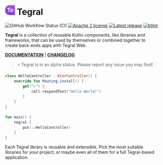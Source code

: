 # <img src="assets/tegral_logo_v2.png" alt="Tegral logo" width=32> Tegral

![GitHub Workflow Status (CI)](https://img.shields.io/github/actions/workflow/status/utybo/Tegral/ci.yaml?label=CI&logo=github&style=for-the-badge) [![Apache 2 license](https://img.shields.io/badge/License-Apache%202-lightgray?style=for-the-badge)](LICENSE) [![Latest release](https://img.shields.io/github/v/release/utybo/Tegral?color=purple&include_prereleases&label=Latest%20release&style=for-the-badge)](https://github.com/EpiLink/EpiLink/releases) [![ktlint](https://img.shields.io/badge/code%20style-%E2%9D%A4-FF4081.svg?style=for-the-badge)](https://ktlint.github.io/)

**Tegral** is a collection of reusable Kotlin components, like libraries and frameworks, that can be used by themselves or combined together to create back-ends apps with Tegral Web.

[**DOCUMENTATION**](https://tegral.zoroark.guru) | [**CHANGELOG**](CHANGELOG.md)

> ⚡ Tegral is in an alpha status. Please report any issue you may find!

```kotlin
class HelloController : KtorController() {
    override fun Routing.install() {
        get("/") {
            call.respondText("Hello World!")
        }
    }
}

fun main() {
    tegral {
        put(::HelloController)
    }
}
```

Each Tegral library is reusable and extensible. Pick the most suitable libraries for your project, or maybe even all of them for a full Tegral-based application.
